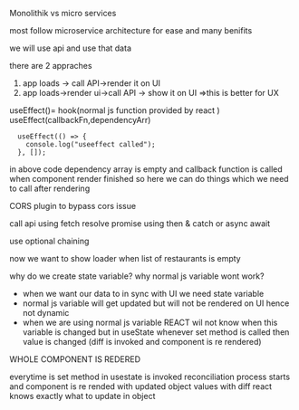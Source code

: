 Monolithik vs micro services

most follow microservice architecture for ease and many benifits

we will use api and use that data

there are 2 appraches

1. app loads -> call API->render it on UI
2. app loads->render ui->call API -> show it on UI =>this is better for UX

useEffect()= hook(normal js function provided by react )
useEffect(callbackFn,dependencyArr)

```
  useEffect(() => {
    console.log("useeffect called");
  }, []);
```

in above code dependency array is empty and callback function is called when component render finished
so here we can do things which we need to call after rendering

CORS plugin to bypass cors issue

call api using fetch resolve promise using
then & catch
or
async await

use optional chaining

now we want to show loader when list of restaurants is empty

why do we create state variable?
why normal js variable wont work?

- when we want our data to in sync with UI we need state variable
- normal js variable will get updated but will not be rendered on UI hence not dynamic
- when we are using normal js variable REACT wil not know when this variable is changed but in useState whenever set method is called then value is changed (diff is invoked and component is re rendered)

WHOLE COMPONENT IS REDERED

everytime is set method in usestate is invoked reconciliation process starts and component is re rended with updated object values
with diff react knows exactly what to update in object
